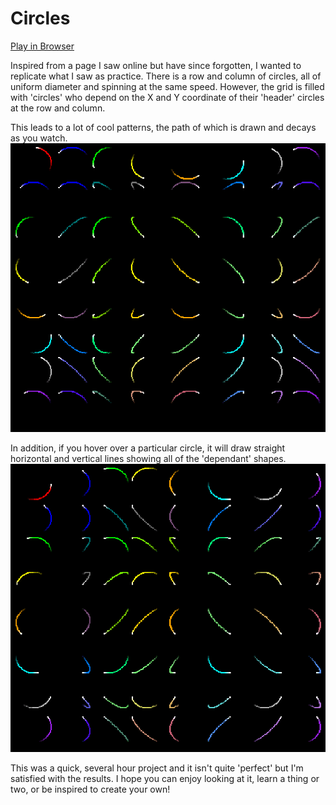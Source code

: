 # Circles
[Play in Browser](https://dorblin7z7.itch.io/color-circles)

Inspired from a page I saw online but have since forgotten, I wanted to replicate what I saw as practice.
There is a row and column of circles, all of uniform diameter and spinning at the same speed.
However, the grid is filled with 'circles' who depend on the X and Y coordinate of their 'header' circles at the row and column.

This leads to a lot of cool patterns, the path of which is drawn and decays as you watch.
![Watch them go!](./media/circles.gif "Circles spinning")


In addition, if you hover over a particular circle, it will draw straight horizontal and vertical lines showing all of the 'dependant' shapes.
![Grid lines](./media/circles_pointer.gif "Circles spinning with grids")

This was a quick, several hour project and it isn't quite 'perfect' but I'm satisfied with the results. I hope you can enjoy looking at it, learn a thing or two, or be inspired to create your own!
